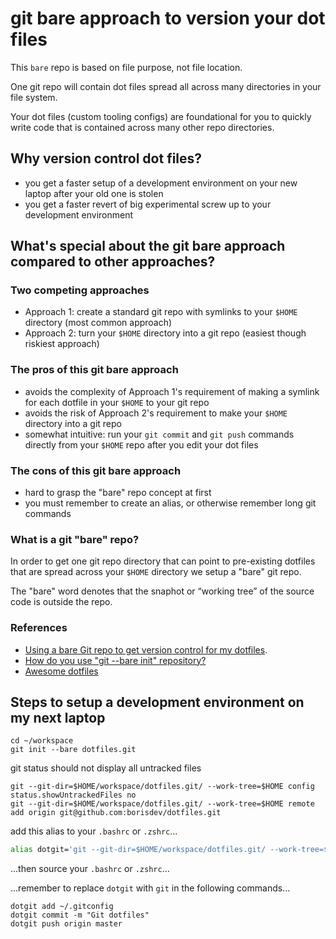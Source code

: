 # git bare approach to version your dot files

This `bare` repo is based on file purpose, not file location.

One git repo will contain dot files spread all across many directories in your file system.

Your dot files (custom tooling configs) are foundational for you to quickly
write code that is contained across many other repo directories.

## Why version control dot files?

- you get a faster setup of a development environment on your new laptop after your old one is stolen
- you get a faster revert of big experimental screw up to your development environment

## What's special about the git bare approach compared to other approaches?

### Two competing approaches

- Approach 1: create a standard git repo with symlinks to your `$HOME` directory (most common approach) 
- Approach 2: turn your `$HOME` directory into a git repo (easiest though riskiest approach)

### The pros of this git bare approach

- avoids the complexity of Approach 1's requirement of making a symlink for each dotfile in your `$HOME` to your git repo 
- avoids the risk of Approach 2's requirement to make your `$HOME` directory into a git repo
- somewhat intuitive: run your `git commit` and `git push` commands directly from your `$HOME` repo after you edit your dot files

### The cons of this git bare approach

- hard to grasp the "bare" repo concept at first
- you must remember to create an alias, or otherwise remember long git commands

### What is a git "bare" repo?

In order to get one git repo directory that can point to pre-existing dotfiles that are
spread across your `$HOME` directory we setup a "bare" git repo. 

The "bare" word denotes that the snaphot or “working tree” of the source code is outside the repo.

### References

- [Using a bare Git repo to get version control for my dotfiles](https://stegosaurusdormant.com/bare-git-repo/).
- [How do you use "git --bare init" repository?](https://stackoverflow.com/questions/7632454/how-do-you-use-git-bare-init-repository)
- [Awesome dotfiles](https://github.com/webpro/awesome-dotfiles)


## Steps to setup a development environment on my next laptop

```console
cd ~/workspace
git init --bare dotfiles.git
```

git status should not display all untracked files

```console
git --git-dir=$HOME/workspace/dotfiles.git/ --work-tree=$HOME config status.showUntrackedFiles no
git --git-dir=$HOME/workspace/dotfiles.git/ --work-tree=$HOME remote add origin git@github.com:borisdev/dotfiles.git
```

add this alias to your `.bashrc` or `.zshrc`...

```bash
alias dotgit='git --git-dir=$HOME/workspace/dotfiles.git/ --work-tree=$HOME'
```

...then source your `.bashrc` or `.zshrc`...

...remember to replace `dotgit` with `git` in the following commands...

```console
dotgit add ~/.gitconfig
dotgit commit -m "Git dotfiles"
dotgit push origin master
```
